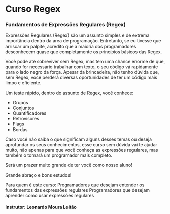 # Curso Regex

### Fundamentos de Expressões Regulares (Regex)

Expressões Regulares (Regex) são um assunto simples e de extrema importância dentro da área de programação. Entretanto, se eu tivesse que arriscar um palpite, acredito que a maioria dos programadores desconhecem quase que completamente os princípios básicos das Regex.

Você pode até sobreviver sem Regex, mas tem uma chance enorme de que, quando for necessário trabalhar com texto, o seu código vá rapidamente para o lado negro da força. Apesar da brincadeira, não tenho dúvida que, sem Regex, você perderá diversas oportunidades de ter um código mais limpo e eficiente. 

Um teste rápido, dentro do assunto de Regex, você conhece:

* Grupos
* Conjuntos
* Quantificadores
* Retrovisores
* Flags
* Bordas

Caso você não saiba o que significam alguns desses temas ou deseja aprofundar os seus conhecimentos, esse curso sem dúvida vai te ajudar muito, não apenas para que você conheça as expressões regulares, mas também o tornará um programador mais completo.

Será um prazer muito grande de ter você como nosso aluno!

Grande abraço e bons estudos!

Para quem é este curso:
Programadores que desejam entender os fundamentos das expressões regulares
Programadores que desejam aprender como usar expressões regulares


#### Instrutor: Leonardo Moura Leitão